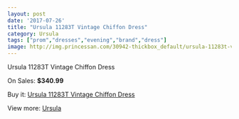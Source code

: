 ```yaml
---
layout: post
date: '2017-07-26'
title: "Ursula 11283T Vintage Chiffon Dress"
category: Ursula
tags: ["prom","dresses","evening","brand","dress"]
image: http://img.princessan.com/30942-thickbox_default/ursula-11283t-vintage-chiffon-dress.jpg
---
```

Ursula 11283T Vintage Chiffon Dress

On Sales: **$340.99**
<a href="https://www.princessan.com/en/ursula/14064-ursula-11283t-vintage-chiffon-dress.html"><amp-img layout="responsive" width="600" height="600" src="//img.princessan.com/30942-thickbox_default/ursula-11283t-vintage-chiffon-dress.jpg" alt="Ursula 11283T Vintage Chiffon Dress 0" /></a>

Buy it: [Ursula 11283T Vintage Chiffon Dress](https://www.princessan.com/en/ursula/14064-ursula-11283t-vintage-chiffon-dress.html "Ursula 11283T Vintage Chiffon Dress")

View more: [Ursula](https://www.princessan.com/en/72-ursula "Ursula")